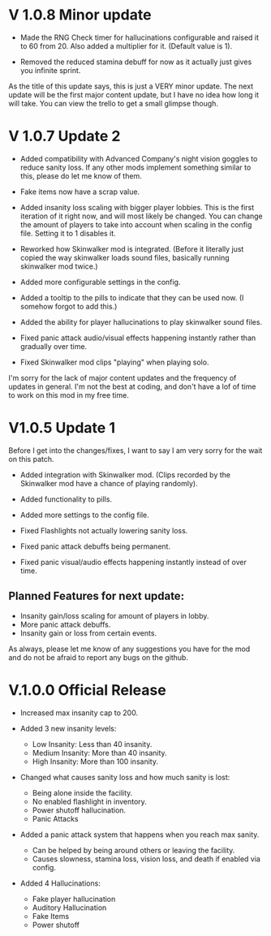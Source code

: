 # V 1.0.8 Minor update

- Made the RNG Check timer for hallucinations configurable and raised it to 60 from 20. Also added a multiplier for it. (Default value is 1).

- Removed the reduced stamina debuff for now as it actually just gives you infinite sprint.

As the title of this update says, this is just a VERY minor update. The next update will be the first major content update, but I have no idea how long it will take. You can view the trello to get a small glimpse though.

# V 1.0.7 Update 2

- Added compatibility with Advanced Company's night vision goggles to reduce sanity loss. If any other mods implement something similar to this, please do let me know of them.
- Fake items now have a scrap value.
- Added insanity loss scaling with bigger player lobbies. This is the first iteration of it right now, and will most likely be changed. You can change the amount of players to take into account when scaling in the config file. Setting it to 1 disables it.
- Reworked how Skinwalker mod is integrated. (Before it literally just copied the way skinwalker loads sound files, basically running skinwalker mod twice.)
- Added more configurable settings in the config.
- Added a tooltip to the pills to indicate that they can be used now. (I somehow forgot to add this.)
- Added the ability for player hallucinations to play skinwalker sound files.

- Fixed panic attack audio/visual effects happening instantly rather than gradually over time.
- Fixed Skinwalker mod clips "playing" when playing solo.

I'm sorry for the lack of major content updates and the frequency of updates in general. I'm not the best at coding, and don't have a lof of time to work on this mod in my free time.

# V1.0.5 Update 1
Before I get into the changes/fixes, I want to say I am very sorry for the wait on this patch.

- Added integration with Skinwalker mod. (Clips recorded by the Skinwalker mod have a chance of playing randomly).
- Added functionality to pills.
- Added more settings to the config file.

- Fixed Flashlights not actually lowering sanity loss.
- Fixed panic attack debuffs being permanent.
- Fixed panic visual/audio effects happening instantly instead of over time.

## Planned Features for next update:
- Insanity gain/loss scaling for amount of players in lobby.
- More panic attack debuffs.
- Insanity gain or loss from certain events.

As always, please let me know of any suggestions you have for the mod and do not be afraid to report any bugs on the github.

# V.1.0.0 Official Release

- Increased max insanity cap to 200.

- Added 3 new insanity levels:
    - Low Insanity: Less than 40 insanity.
    - Medium Insanity: More than 40 insanity.
    - High Insanity: More than 100 insanity.

- Changed what causes sanity loss and how much sanity is lost:
  - Being alone inside the facility.
  - No enabled flashlight in inventory.
  - Power shutoff hallucination.
  - Panic Attacks

- Added a panic attack system that happens when you reach max sanity.
    - Can be helped by being around others or leaving the facility.
    - Causes slowness, stamina loss, vision loss, and death if enabled via config.
    
- Added 4 Hallucinations:
  
  - Fake player hallucination
  - Auditory Hallucination
  - Fake Items
  - Power shutoff
